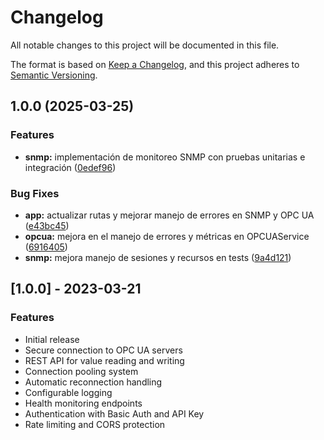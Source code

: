 # Changelog

All notable changes to this project will be documented in this file.

The format is based on [Keep a Changelog](https://keepachangelog.com/en/1.0.0/),
and this project adheres to [Semantic Versioning](https://semver.org/spec/v2.0.0.html).

## 1.0.0 (2025-03-25)


### Features

* **snmp:** implementación de monitoreo SNMP con pruebas unitarias e integración ([0edef96](https://github.com/tinroad/opcua-gateway/commit/0edef967062090e818cbe54e87d520d17e02e027))


### Bug Fixes

* **app:** actualizar rutas y mejorar manejo de errores en SNMP y OPC UA ([e43bc45](https://github.com/tinroad/opcua-gateway/commit/e43bc4573baf3255b6023a68898670df4517e81b))
* **opcua:** mejora en el manejo de errores y métricas en OPCUAService ([6916405](https://github.com/tinroad/opcua-gateway/commit/69164051456026352412267e3e475c11c40d97f9))
* **snmp:** mejora manejo de sesiones y recursos en tests ([9a4d121](https://github.com/tinroad/opcua-gateway/commit/9a4d12100803f3ff31aea72813af1300595d8ee6))

## [1.0.0] - 2023-03-21

### Features

- Initial release
- Secure connection to OPC UA servers
- REST API for value reading and writing
- Connection pooling system
- Automatic reconnection handling
- Configurable logging
- Health monitoring endpoints
- Authentication with Basic Auth and API Key
- Rate limiting and CORS protection
